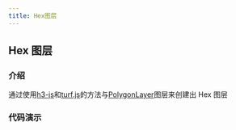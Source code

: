 ```yaml
---
title: Hex图层
---
```


## Hex 图层

### 介绍

通过使用[h3-js](https://www.npmjs.com/package/h3-js)和[turf.js](https://turfjs.fenxianglu.cn/category/helper/polygon.html)的方法与[PolygonLayer](https://larkmap.antv.antgroup.com/components/layers/base-layers/polygon-layer)图层来创建出 Hex 图层

### 代码演示

<code src="./demos/default.tsx" compact  defaultShowCode></code>
